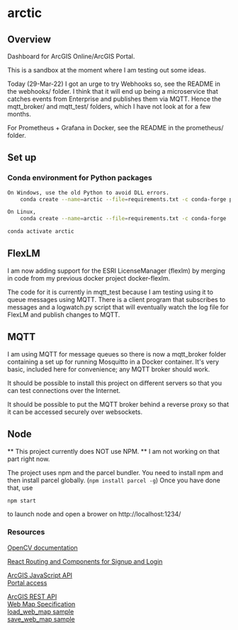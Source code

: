 # arctic

## Overview
Dashboard for ArcGIS Online/ArcGIS Portal.

This is a sandbox at the moment where I am testing out some ideas.

Today (29-Mar-22) I got an urge to try Webhooks so, see the README in the webhooks/ folder.
I think that it will end up being a microservice that catches events from
Enterprise and publishes them via MQTT.
Hence the mqtt_broker/ and mqtt_test/ folders, which I have not look at for a few months.

For Prometheus + Grafana in Docker, 
see the README in the prometheus/ folder.

## Set up

### Conda environment for Python packages

```bash
On Windows, use the old Python to avoid DLL errors.
    conda create --name=arctic --file=requirements.txt -c conda-forge python=3.7.9

On Linux, 
    conda create --name=arctic --file=requirements.txt -c conda-forge 

conda activate arctic
```

## FlexLM

I am now adding support for the ESRI LicenseManager (flexlm)
by merging in code from my previous docker project docker-flexlm.

The code for it is currently in mqtt_test because I am testing
using it to queue messages using MQTT. There is a client program
that subscribes to messages and a logwatch.py script that will
eventually watch the log file for FlexLM and publish changes to MQTT.

## MQTT

I am using MQTT for message queues so there is now a mqtt_broker
folder containing a set up for running Mosquitto in a Docker container.
It's very basic, included here for convenience; any MQTT broker should work.

It should be possible to install this project on different servers
so that you can test connections over the Internet.

It should be possible to put the MQTT broker behind a reverse proxy
so that it can be accessed securely over websockets.

## Node

** This project currently does NOT use NPM. ** I am not working on that
part right now.

The project uses npm and the parcel bundler. You need to install npm and then
install parcel globally. (``npm install parcel -g``) Once you have done that, use
```
npm start
```
to launch node and open a brower on http://localhost:1234/

### Resources

[OpenCV documentation](https://docs.opencv.org/4.2.0/)

[React Routing and Components for Signup and Login](https://saasitive.com/tutorial/react-routing-components-signup-login/)


[ArcGIS JavaScript API](https://developers.arcgis.com/javascript/latest/)  
[Portal access](https://developers.arcgis.com/javascript/latest/arcgis-organization-portals/) 

[ArcGIS REST API](https://developers.arcgis.com/rest/)  
[Web Map Specification](https://developers.arcgis.com/web-map-specification/)   
[load_web_map sample](https://developers.arcgis.com/javascript/latest/sample-code/webmap-basic/)  
[save_web_map sample](https://developers.arcgis.com/javascript/latest/sample-code/webmap-save/)  


